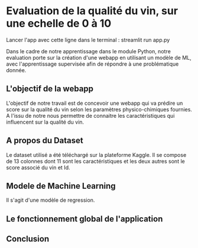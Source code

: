 # Evaluation de la qualité du vin, sur une echelle de 0 à 10

Lancer l'app avec cette ligne dans le terminal : streamlit run app.py

Dans le cadre de notre apprentissage dans le module Python, notre evaluation porte sur la création d'une webapp en utilisant un modèle de ML, avec l'apprentissage supervisée afin de répondre à une problématique donnée.


## L'objectif de la webapp
L'objectif de notre travail est de concevoir une webapp  qui va prédire un score sur la qualité du vin selon les paramètres physico-chimiques fournies. A l'issu de notre nous permettre de connaitre les caractéristiques qui influencent sur la qualité du vin.


## A propos du Dataset
Le dataset utilisé a été téléchargé sur la plateforme Kaggle. Il se compose de 13 colonnes dont 11 sont les caractéristiques et les deux autres sont le score associé du vin et Id.


## Modele de Machine Learning
Il s'agit d'une modèle de regression.

## Le fonctionnement global de l'application

## Conclusion
